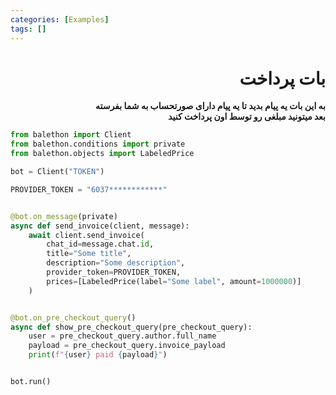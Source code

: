 ```yaml
---
categories: [Examples]
tags: []
---
```


<h1 align="right" dir="rtl">بات پرداخت</h1>

<p align="right" dir="rtl"><strong>
به این بات یه پیام بدید تا یه پیام دارای صورتحساب به شما بفرسته<br>
بعد میتونید مبلغی رو توسط اون پرداخت کنید
</strong></p>

```python
from balethon import Client
from balethon.conditions import private
from balethon.objects import LabeledPrice

bot = Client("TOKEN")

PROVIDER_TOKEN = "6037************"


@bot.on_message(private)
async def send_invoice(client, message):
    await client.send_invoice(
        chat_id=message.chat.id,
        title="Some title",
        description="Some description",
        provider_token=PROVIDER_TOKEN,
        prices=[LabeledPrice(label="Some label", amount=1000000)]
    )


@bot.on_pre_checkout_query()
async def show_pre_checkout_query(pre_checkout_query):
    user = pre_checkout_query.author.full_name
    payload = pre_checkout_query.invoice_payload
    print(f"{user} paid {payload}")


bot.run()
```